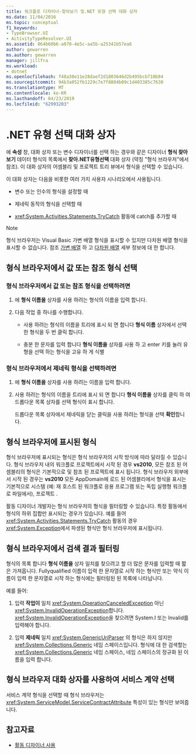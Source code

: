 ```yaml
---
title: 워크플로 디자이너-찾아보기 및.NET 유형 선택 대화 상자
ms.date: 11/04/2016
ms.topic: conceptual
f1_keywords:
- TypeBrowser.UI
- ActivityTypeResolver.UI
ms.assetid: 864b60b6-a070-4e5c-aa5b-a25341b57ea6
author: gewarren
ms.author: gewarren
manager: jillfra
ms.workload:
- dotnet
ms.openlocfilehash: f48a30e11e28daef2d1803646d2b495bcb718b84
ms.sourcegitcommit: 94b3a052fb1229c7e7f8804b09c1d403385c7630
ms.translationtype: MT
ms.contentlocale: ko-KR
ms.lasthandoff: 04/23/2019
ms.locfileid: "62993203"
---
```

# <a name="browse-and-select-a-net-type-dialog-box"></a>.NET 유형 선택 대화 상자

에 **속성** 창, 대화 상자 또는 변수 디자이너를 선택 하는 경우와 같은 디자이너 **형식 찾아보기** 데이터 형식의 목록에서 **찾아.NET유형선택** 대화 상자 (약칭 "형식 브라우저"에서 참조). 이 대화 상자의 어셈블리 및 프로젝트 트리 뷰에서 형식을 선택할 수 있습니다.

이 대화 상자는 다음을 비롯한 여러 가지 사용자 시나리오에서 사용됩니다.

- 변수 또는 인수의 형식을 설정할 때

- 제네릭 동작의 형식을 선택할 때

- <xref:System.Activities.Statements.TryCatch> 활동에 catch를 추가할 때

> [!NOTE]
> 형식 브라우저는 Visual Basic 가변 배열 형식을 표시할 수 있지만 다차원 배열 형식을 표시할 수 없습니다. 참조 [가변 배열](http://go.microsoft.com/fwlink/?LinkId=195226) 하 고 [다차원 배열](http://go.microsoft.com/fwlink/?LinkId=195227) 세부 정보에 대 한 합니다.

## <a name="selecting-a-value-or-reference-type-from-the-type-browser"></a>형식 브라우저에서 값 또는 참조 형식 선택

### <a name="to-select-a-value-or-reference-type-from-the-type-browser"></a>형식 브라우저에서 값 또는 참조 형식을 선택하려면

1. 에 **형식 이름을** 상자를 사용 하려는 형식의 이름을 입력 합니다.

2. 다음 작업 중 하나를 수행합니다.

    - 사용 하려는 형식의 이름을 트리에 표시 되 면 합니다 **형식 이름** 상자에서 선택한 형식을 두 번 클릭 합니다.

    - 충분 한 문자를 입력 합니다 **형식 이름을** 상자를 사용 하 고 enter 키를 눌러 유형을 선택 하는 형식을 고유 하 게 식별

### <a name="to-select-a-generic-type-from-the-type-browser"></a>형식 브라우저에서 제네릭 형식을 선택하려면

1. 에 **형식 이름을** 상자를 사용 하려는 이름을 입력 합니다.

2. 사용 하려는 형식의 이름을 트리에 표시 되 면 합니다 **형식 이름을** 상자를 클릭 하 여 드롭다운 목록 상자를 선택 형식이 표시 합니다.

     드롭다운 목록 상자에서 제네릭을 닫는 클릭을 사용 하려는 형식을 선택 **확인**합니다.

## <a name="types-displayed-in-the-type-browser"></a>형식 브라우저에 표시된 형식

형식 브라우저에 표시되는 형식은 형식 브라우저의 시작 방식에 따라 달라질 수 있습니다. 형식 브라우저 내의 워크플로 프로젝트에서 시작 된 경우 **vs2010**, 모든 참조 된 어셈블리의 형식은 기본적으로 및 참조 된 프로젝트에 표시 됩니다. 형식 브라우저 외부에서 시작 된 경우는 **vs2010** 모든 AppDomain에 로드 된 어셈블리에서 형식을 표시는 기본적으로 시스템 (예: 재 호스트 된 워크플로 응용 프로그램 또는 독립 실행형 워크플로 파일에서), 프로젝트 .

활동 디자이너 개발자는 형식 브라우저의 형식을 필터링할 수 있습니다. 특정 활동에서 형식의 하위 집합만 표시되는 경우가 있습니다. 예를 들어 <xref:System.Activities.Statements.TryCatch> 활동의 경우 <xref:System.Exception>에서 파생된 형식만 형식 브라우저에 표시됩니다.

## <a name="filtering-search-results-in-the-type-browser"></a>형식 브라우저에서 검색 결과 필터링

형식의 목록 합니다 **형식 이름을** 상자 일치를 찾으려고 할 더 많은 문자를 입력할 때 짧은 가져옵니다. Fullyqualified 이름이 입력 한 문자열로 시작 하는 형식만 또는 약식 이름이 입력 한 문자열로 시작 하는 형식에는 필터링된 된 목록에 나타납니다.

예를 들어:

1. 입력 **작업이** 일치 <xref:System.OperationCanceledException> 아닌 <xref:System.InvalidOperationException>합니다. <xref:System.InvalidOperationException>을 찾으려면 System.I 또는 Invalid를 입력해야 합니다.

2. 입력 **제네릭** 일치 <xref:System.GenericUriParser> 의 형식은 하지 않지만 <xref:System.Collections.Generic> 네임 스페이스입니다. 형식에 대 한 검색할는 <xref:System.Collections.Generic> 네임 스페이스, 네임 스페이스의 정규화 된 이름을 입력 합니다.

## <a name="selecting-a-service-contract-using-the-type-browser-dialog"></a>형식 브라우저 대화 상자를 사용하여 서비스 계약 선택

서비스 계약 형식을 선택할 때 형식 브라우저는 <xref:System.ServiceModel.ServiceContractAttribute> 특성이 있는 형식만 보여줍니다.

## <a name="see-also"></a>참고자료

- [활동 디자이너 사용](../workflow-designer/using-the-activity-designers.md)